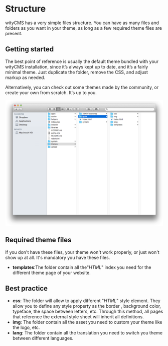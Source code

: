# Structure

wityCMS has a very simple files structure. You can have as many files and folders as you want in your theme, as long as a few required theme files are present.

## Getting started

The best point of reference is usually the default theme bundled with your wityCMS installation, since it’s always kept up to date, and it’s a fairly minimal theme. Just duplicate the folder, remove the CSS, and adjust markup as needed.

Alternatively, you can check out some themes made by the community, or create your own from scratch. It‘s up to you.

![](02-witycms-folders-theme.png)

## Required theme files

If you don't have these files, your theme won't work properly, or just won't show up at all. It's mandatory you have these files.

* **templates**:The folder contain all the"*HTML*" index you need for the different theme page of your website.

## Best practice 

* **css**: The folder will allow to apply different "*HTML*" style element. They allow you to define any style property as the border , background color, typeface, the space between letters, etc. Through this method, all pages that reference the external style sheet will inherit all definitions.
* **img**: The folder contain all the asset you need to custom your theme like the logo, etc.
* **lang**: The folder contain all the translation you need to switch you theme between different languages.